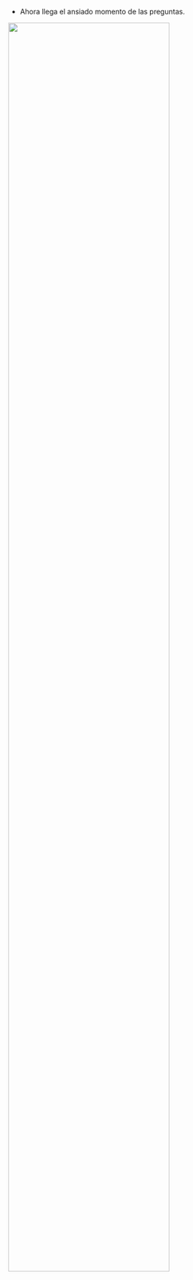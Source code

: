 - Ahora llega el ansiado momento de las preguntas.

<img style="border-color: #555; width: 80%" src="thats_all_folks.png"></img>

